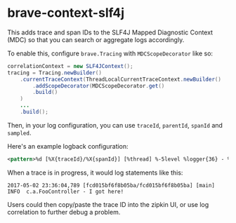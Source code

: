 # brave-context-slf4j
This adds trace and span IDs to the SLF4J Mapped Diagnostic Context (MDC)
so that you can search or aggregate logs accordingly.

To enable this, configure `brave.Tracing` with `MDCScopeDecorator` like so:

```java
correlationContext = new SLF4JContext();
tracing = Tracing.newBuilder()
    .currentTraceContext(ThreadLocalCurrentTraceContext.newBuilder()
        .addScopeDecorator(MDCScopeDecorator.get()
        .build()
    )
    ...
    .build();
```

Then, in your log configuration, you can use `traceId`, `parentId`, `spanId` and `sampled`.

Here's an example logback configuration:

```xml
<pattern>%d [%X{traceId}/%X{spanId}] [%thread] %-5level %logger{36} - %msg%n</pattern>
```

When a trace is in progress, it would log statements like this:
```
2017-05-02 23:36:04,789 [fcd015bf6f8b05ba/fcd015bf6f8b05ba] [main] INFO  c.a.FooController - I got here!
```

Users could then copy/paste the trace ID into the zipkin UI, or use log
correlation to further debug a problem.
